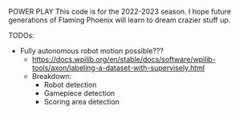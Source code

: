 POWER PLAY
This code is for the 2022-2023 season.
I hope future generations of Flaming Phoenix will learn to dream crazier stuff up.

TODOs:
- Fully autonomous robot motion possible???
     - https://docs.wpilib.org/en/stable/docs/software/wpilib-tools/axon/labeling-a-dataset-with-supervisely.html
     - Breakdown:
          - Robot detection
          - Gamepiece detection
          - Scoring area detection
